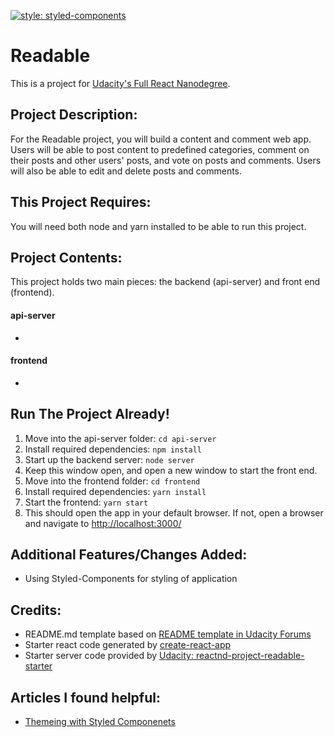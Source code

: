 [![style: styled-components](https://img.shields.io/badge/style-%F0%9F%92%85%20styled--components-orange.svg?colorB=daa357&colorA=db748e)](https://github.com/styled-components/styled-components)

# Readable
This is a project for [Udacity's Full React Nanodegree](https://www.udacity.com/course/react-nanodegree--nd019).

## Project Description:
For the Readable project, you will build a content and comment web app. Users will be able to post content to predefined categories, comment on their posts and other users' posts, and vote on posts and comments. Users will also be able to edit and delete posts and comments.

## This Project Requires:
You will need both node and yarn installed to be able to run this project.

## Project Contents:
This project holds two main pieces: the backend (api-server) and front end (frontend). 
#### api-server
* 

#### frontend
* 

## Run The Project Already!
1. Move into the api-server folder: `cd api-server`
1. Install required dependencies: `npm install`
1. Start up the backend server: `node server`
1. Keep this window open, and open a new window to start the front end.
1. Move into the frontend folder: `cd frontend`
1. Install required dependencies: `yarn install`
1. Start the frontend: `yarn start`
1. This should open the app in your default browser. If not, open a browser and navigate to [http://localhost:3000/](http://localhost:3000/)


## Additional Features/Changes Added:
* Using Styled-Components for styling of application

## Credits:

* README.md template based on [README template in Udacity Forums](https://discussions.udacity.com/t/readme-files-in-project-1/23524)
* Starter react code generated by [create-react-app](https://github.com/facebookincubator/create-react-app)
* Starter server code provided by [Udacity: reactnd-project-readable-starter](https://github.com/udacity/reactnd-project-readable-starter)

## Articles I found helpful:
* [Themeing with Styled Componenets](http://jsramblings.com/2017/11/05/theming-with-styled-components.html)
